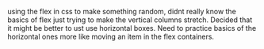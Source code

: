 using the flex in css to make something random, didnt really know the basics of flex just trying to make the vertical columns stretch. Decided that it might be better to ust use horizontal boxes. Need to practice basics of the horizontal ones more like moving an item in the flex containers.
